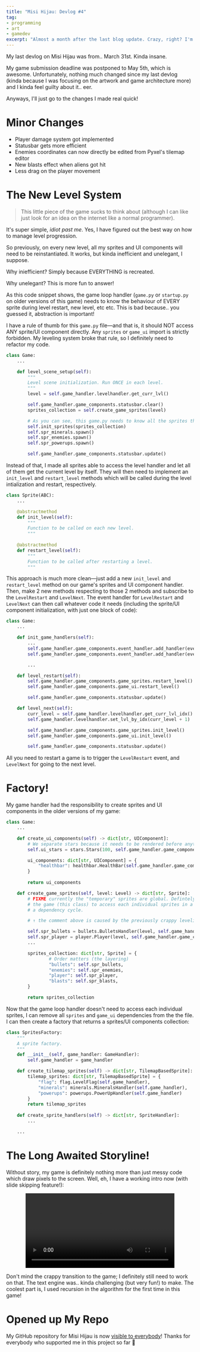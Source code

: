 ```yaml
---
title: "Misi Hijau: Devlog #4"
tag:
- programming
- art
- gamedev
excerpt: "Almost a month after the last blog update. Crazy, right? I'm kinda losing motivation to do anything though 😞"
---
```


My last devlog on Misi Hijau was from.. March 31st. Kinda insane.

My game submission deadline was postponed to May 5th, which is awesome. Unfortunately, nothing much changed since my last devlog (kinda because I was focusing on the artwork and game architecture more) and I kinda feel guilty about it.. eer.

Anyways, I'll just go to the changes I made real quick!

# Minor Changes
- Player damage system got implemented
- Statusbar gets more efficient
- Enemies coordinates can now directly be edited from Pyxel's tilemap editor
- New blasts effect when aliens got hit
- Less drag on the player movement

# The New Level System

> This little piece of the game sucks to think about (although I can like just look for an idea on the internet like a normal programmer).

It's super simple, *idiot past me*. Yes, I have figured out the best way on how to manage level progression.

So previously, on every new level, all my sprites and UI components will need to be reinstantiated. It works, but kinda inefficient and unelegant, I suppose.

Why iniefficient? Simply because EVERYTHING is recreated.

Why unelegant? This is more fun to answer!

As this code snippet shows, the game loop handler (`game.py` or `startup.py` on older versions of this game) needs to know the behaviour of EVERY sprite during level restart, new level, etc etc. This is bad because.. you guessed it, abstraction is important!

I have a rule of thumb for this `game.py` file—and that is, it should NOT access ANY sprite/UI component directly. Any `sprites` or `game_ui` import is strictly forbidden. My leveling system broke that rule, so I definitely need to refactor my code.

```python
class Game:
    ...

    def level_scene_setup(self):
        """
        Level scene initialization. Run ONCE in each level.
        """
        level = self.game_handler.levelhandler.get_curr_lvl()

        self.game_handler.game_components.statusbar.clear()
        sprites_collection = self.create_game_sprites(level)

        # As you can see, this game.py needs to know all the sprites that need to some method
        self.init_sprites(sprites_collection)
        self.spr_minerals.spawn()
        self.spr_enemies.spawn()
        self.spr_powerups.spawn()

        self.game_handler.game_components.statusbar.update() 
```

Instead of that, I made all sprites able to access the level handler and let all of them get the current level by itself. They will then need to implement an `init_level` and `restart_level` methods which will be called during the level intialization and restart, respectively. 

```python
class Sprite(ABC):
    ...

    @abstractmethod
    def init_level(self):
        """
        Function to be called on each new level.
        """
    
    @abstractmethod
    def restart_level(self):
        """
        Function to be called after restarting a level.
        """
```

This approach is much more clean—just add a new `init_level` and `restart_level` method on our game's sprites and UI component handler. Then, make 2 new methods respecting to those 2 methods and subscribe to the `LevelRestart` and `LevelNext`. The event handler for `LevelRestart` and `LevelNext` can then call whatever code it needs (including the sprite/UI component initialization, with just one block of code):

```python
class Game:
    ...

    def init_game_handlers(self):
        ...
        self.game_handler.game_components.event_handler.add_handler(events.LevelRestart.name, self.level_restart)
        self.game_handler.game_components.event_handler.add_handler(events.LevelNext.name, self.level_next)

        ...

    def level_restart(self):
        self.game_handler.game_components.game_sprites.restart_level()
        self.game_handler.game_components.game_ui.restart_level()

        self.game_handler.game_components.statusbar.update()

    def level_next(self):
        curr_level = self.game_handler.levelhandler.get_curr_lvl_idx()
        self.game_handler.levelhandler.set_lvl_by_idx(curr_level + 1)

        self.game_handler.game_components.game_sprites.init_level()
        self.game_handler.game_components.game_ui.init_level()

        self.game_handler.game_components.statusbar.update()

```

All you need to restart a game is to trigger the `LevelRestart` event, and `LevelNext` for going to the next level.



# Factory!

My game handler had the responsibility to create sprites and UI components in the older versions of my game:

```python
class Game:
    ...

    def create_ui_components(self) -> dict[str, UIComponent]:
        # We separate stars because it needs to be rendered before anything else
        self.ui_stars = stars.Stars(100, self.game_handler.game_components)

        ui_components: dict[str, UIComponent] = {
            "healthbar": healthbar.HealthBar(self.game_handler.game_components, self.game_handler.levelhandler.curr_level.max_health)
        }
        
        return ui_components

    def create_game_sprites(self, level: Level) -> dict[str, Sprite]:
        # FIXME currently the "temporary" sprites are global. Defintely not good, but it allows
        # the game (this class) to access each individual sprites in a safe way without causing
        # a dependency cycle.

        # ↑ the comment above is caused by the previously crappy leveling system

        self.spr_bullets = bullets.BulletsHandler(level, self.game_handler.game_components, level.bullet_color)
        self.spr_player = player.Player(level, self.game_handler.game_components, level.max_health)
        ...

        sprites_collection: dict[str, Sprite] = {
                # Order matters (the layering)
                "bullets": self.spr_bullets,
                "enemies": self.spr_enemies,
                "player": self.spr_player,
                "blasts": self.spr_blasts,
        }

        return sprites_collection
```

Now that the game loop handler doesn't need to access each individual sprites, I can remove all `sprites` and `game_ui` dependencies from the the file. I can then create a factory that returns a sprites/UI components collection:

```python
class SpritesFactory:
    """
    A sprite factory.
    """
    def __init__(self, game_handler: GameHandler):
        self.game_handler = game_handler

    def create_tilemap_sprites(self) -> dict[str, TilemapBasedSprite]:
        tilemap_sprites: dict[str, TilemapBasedSprite] = {
            "flag": flag.LevelFlag(self.game_handler),
            "minerals": minerals.MineralsHandler(self.game_handler),
            "powerups": powerups.PowerUpHandler(self.game_handler)
        }
        return tilemap_sprites
    
    def create_sprite_handlers(self) -> dict[str, SpriteHandler]:
        ...

    ...
```

# The Long Awaited Storyline!

Without story, my game is definitely nothing more than just messy code which draw pixels to the screen. Well, eh, I have a working intro now (with slide skipping feature!):

<p style="text-align: center;">
    <video loop autoplay width=400px>
    <source src="/blog/image/misi-hijau-rec-4-storyline.mp4" type="video/mp4">
    Your browser does not support the video tag.
    </video> 
</p>

Don't mind the crappy transition to the game; I definitely still need to work on that. The text engine was.. kinda challenging (but very fun!) to make. The coolest part is, I used recursion in the algorithm for the first time in this game!

# Opened up My Repo

My GitHub repository for Misi Hijau is now [visible to everybody](https://github.com/DaringCuteSeal/misi-hijau)! Thanks for everybody who supported me in this project so far 💙